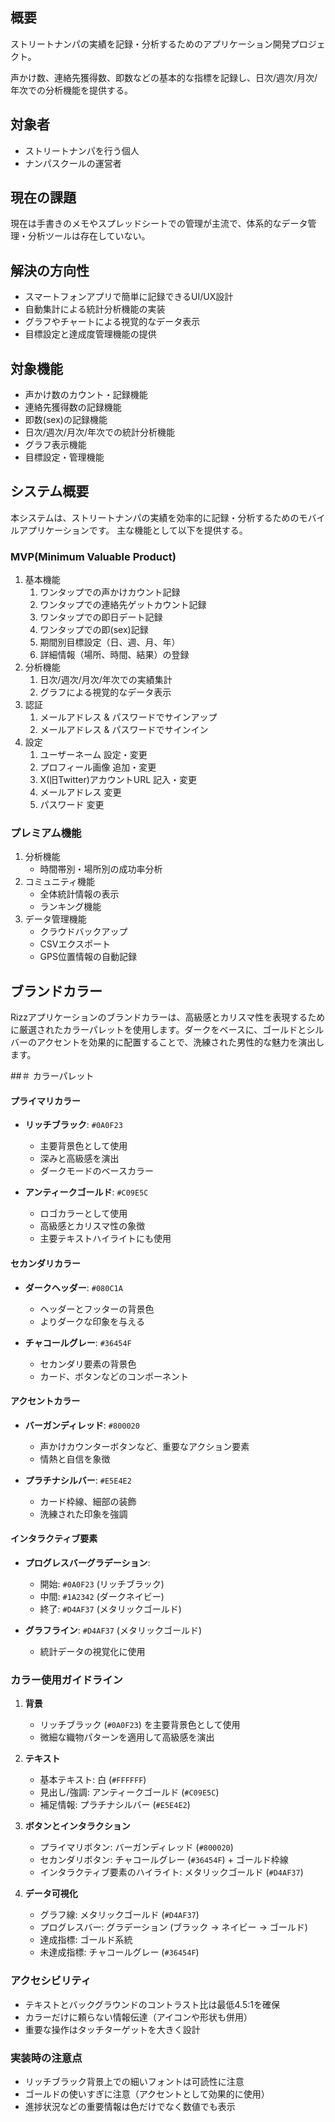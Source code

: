 ## 概要
ストリートナンパの実績を記録・分析するためのアプリケーション開発プロジェクト。

声かけ数、連絡先獲得数、即数などの基本的な指標を記録し、日次/週次/月次/年次での分析機能を提供する。

## 対象者
- ストリートナンパを行う個人
- ナンパスクールの運営者

## 現在の課題
現在は手書きのメモやスプレッドシートでの管理が主流で、体系的なデータ管理・分析ツールは存在していない。
## 解決の方向性
- スマートフォンアプリで簡単に記録できるUI/UX設計
- 自動集計による統計分析機能の実装
- グラフやチャートによる視覚的なデータ表示
- 目標設定と達成度管理機能の提供

## 対象機能
- 声かけ数のカウント・記録機能
- 連絡先獲得数の記録機能
- 即数(sex)の記録機能
- 日次/週次/月次/年次での統計分析機能
- グラフ表示機能
- 目標設定・管理機能

## システム概要
本システムは、ストリートナンパの実績を効率的に記録・分析するためのモバイルアプリケーションです。
主な機能として以下を提供する。

### MVP(Minimum Valuable Product)

1. 基本機能
	1. ワンタップでの声かけカウント記録
	2. ワンタップでの連絡先ゲットカウント記録
	3. ワンタップでの即日デート記録
	4. ワンタップでの即(sex)記録
	5. 期間別目標設定︎（日、週、月、年）
	6. 詳細情報（場所、時間、結果）の登録
2. 分析機能
	1. 日次/週次/月次/年次での実績集計
	2. グラフによる視覚的なデータ表示
3. 認証
	1. メールアドレス & パスワードでサインアップ
	2. メールアドレス & パスワードでサインイン
4. 設定
	1. ユーザーネーム 設定・変更
	2. プロフィール画像 追加・変更
	3. X(旧Twitter)アカウントURL 記入・変更
	4. メールアドレス 変更
	5. パスワード 変更

### プレミアム機能

1. 分析機能
	- 時間帯別・場所別の成功率分析
2. コミュニティ機能
	- 全体統計情報の表示
	- ランキング機能
3. データ管理機能
	- クラウドバックアップ
	- CSVエクスポート
	- GPS位置情報の自動記録

## ブランドカラー

Rizzアプリケーションのブランドカラーは、高級感とカリスマ性を表現するために厳選されたカラーパレットを使用します。ダークをベースに、ゴールドとシルバーのアクセントを効果的に配置することで、洗練された男性的な魅力を演出します。

##＃ カラーパレット

#### プライマリカラー

- **リッチブラック**: `#0A0F23`
  - 主要背景色として使用
  - 深みと高級感を演出
  - ダークモードのベースカラー

- **アンティークゴールド**: `#C09E5C`
  - ロゴカラーとして使用
  - 高級感とカリスマ性の象徴
  - 主要テキストハイライトにも使用

#### セカンダリカラー

- **ダークヘッダー**: `#080C1A`
  - ヘッダーとフッターの背景色
  - よりダークな印象を与える

- **チャコールグレー**: `#36454F`
  - セカンダリ要素の背景色
  - カード、ボタンなどのコンポーネント

#### アクセントカラー

- **バーガンディレッド**: `#800020`
  - 声かけカウンターボタンなど、重要なアクション要素
  - 情熱と自信を象徴

- **プラチナシルバー**: `#E5E4E2`
  - カード枠線、細部の装飾
  - 洗練された印象を強調

#### インタラクティブ要素

- **プログレスバーグラデーション**:
  - 開始: `#0A0F23` (リッチブラック)
  - 中間: `#1A2342` (ダークネイビー)
  - 終了: `#D4AF37` (メタリックゴールド)

- **グラフライン**: `#D4AF37` (メタリックゴールド)
  - 統計データの視覚化に使用

### カラー使用ガイドライン

1. **背景**
   - リッチブラック (`#0A0F23`) を主要背景色として使用
   - 微細な織物パターンを適用して高級感を演出

2. **テキスト**
   - 基本テキスト: 白 (`#FFFFFF`)
   - 見出し/強調: アンティークゴールド (`#C09E5C`)
   - 補足情報: プラチナシルバー (`#E5E4E2`)

3. **ボタンとインタラクション**
   - プライマリボタン: バーガンディレッド (`#800020`)
   - セカンダリボタン: チャコールグレー (`#36454F`) + ゴールド枠線
   - インタラクティブ要素のハイライト: メタリックゴールド (`#D4AF37`)

4. **データ可視化**
   - グラフ線: メタリックゴールド (`#D4AF37`)
   - プログレスバー: グラデーション (ブラック → ネイビー → ゴールド)
   - 達成指標: ゴールド系統
   - 未達成指標: チャコールグレー (`#36454F`)

### アクセシビリティ

- テキストとバックグラウンドのコントラスト比は最低4.5:1を確保
- カラーだけに頼らない情報伝達（アイコンや形状も併用）
- 重要な操作はタッチターゲットを大きく設計

### 実装時の注意点

- リッチブラック背景上での細いフォントは可読性に注意
- ゴールドの使いすぎに注意（アクセントとして効果的に使用）
- 進捗状況などの重要情報は色だけでなく数値でも表示
